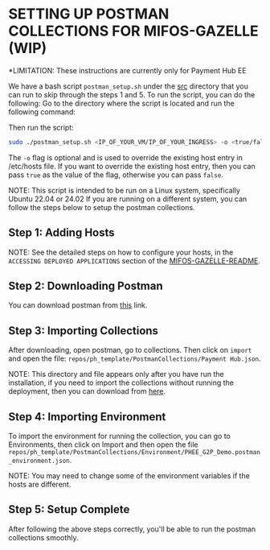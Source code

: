 # SETTING UP POSTMAN COLLECTIONS FOR MIFOS-GAZELLE (WIP)

*LIMITATION:  These instructions are currently only for Payment Hub EE 

We have a bash script `postman_setup.sh` under the [src](../src/utils/) directory that you can run to skip through the steps 1 and 5. 
To run the script, you can do the following:
Go to the directory where the script is located and run the following command:

Then run the script:
```bash
sudo ./postman_setup.sh <IP_OF_YOUR_VM/IP_OF_YOUR_INGRESS> -o <true/false>
```

The `-o` flag is optional and is used to override the existing host entry in /etc/hosts file. If you want to override the existing host entry, then you can pass `true` as the value of the flag, otherwise you can pass `false`.

NOTE: This script is intended to be run on a Linux system, specifically Ubuntu 22.04 or 24.02 If you are running on a different system, you can follow the steps below to setup the postman collections.

## Step 1: Adding Hosts

NOTE: See the detailed steps on how to configure your hosts, in the `ACCESSING DEPLOYED APPLICATIONS` section of the [MIFOS-GAZELLE-README](MIFOS-GAZELLE-README.md).

## Step 2: Downloading Postman
You can download postman from [this](https://www.postman.com/downloads) link.

## Step 3: Importing Collections
After downloading, open postman, go to collections. Then click on `import` and open the file: `repos/ph_template/PostmanCollections/Payment Hub.json`.

NOTE: This directory and file appears only after you have run the installation, if you need to import the collections without running the deployment, then you can download from [here](https://raw.githubusercontent.com/openMF/ph-ee-env-template/master/PostmanCollections/Payment%20Hub.json).


## Step 4: Importing Environment
To import the environment for running the collection, you can go to Environments, then click on Import and then open the file `repos/ph_template/PostmanCollections/Environment/PHEE_G2P_Demo.postman_environment.json`.

NOTE: You may need to change some of the environment variables if the hosts are different.


## Step 5: Setup Complete
After following the above steps correctly, you'll be able to run the postman collections smoothly.
